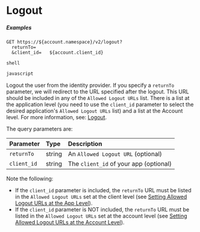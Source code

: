 # Logout

<h5 class="code-snippet-title">Examples</h5>

```http
GET https://${account.namespace}/v2/logout?
  returnTo=
  &client_id=	${account.client_id}
```

```shell
shell
```

```javascript
javascript
```

Logout the user from the identity provider. If you specify a `returnTo` parameter, we will redirect to the URL specified after the logout. This URL should be included in any of the `Allowed Logout URLs` list. There is a list at the application level (you need to use the `client_id` parameter to select the desired application's `Allowed Logout URLs` list) and a list at the Account level. For more information, see: [Logout](/logout).


The query parameters are:

| Parameter        | Type       | Description |
|:-----------------|:-----------|:------------|
| `returnTo `      | string     | An `Allowed Logout URL` (optional)|
| `client_id`      | string     | The `client_id` of your app (optional) |

Note the following:
- If the `client_id` parameter is included, the `returnTo` URL must be listed in the `Allowed Logout URLs` set at the client level (see [Setting Allowed Logout URLs at the App Level](/logout#setting-allowed-logout-urls-at-the-app-level)).
- If the `client_id` parameter is NOT included, the `returnTo` URL must be listed in the `Allowed Logout URLs` set at the account level (see [Setting Allowed Logout URLs at the Account Level](/logout#setting-allowed-logout-urls-at-the-account-level)).
